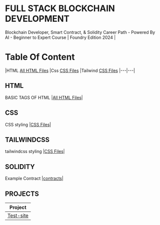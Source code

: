 # FULL STACK BLOCKCHAIN DEVELOPMENT

Blockchain Developer, Smart Contract, & Solidity Career Path - Powered By AI - Beginner to Expert Course
| Foundry Edition 2024 |

# Table Of Content

|HTML [All HTML Files](./HTML/readme.md) |Css [CSS Files](./CSS/readme.md) |Tailwind [CSS Files](./tailwind/readme.md) |---|---|

## HTML

BASIC TAGS OF HTML
|[All HTML Files](./HTML/readme.md)|

## CSS

CSS styling
|[CSS Files](./CSS/readme.md)|

## TAILWINDCSS

tailwindcss styling
|[CSS Files](./tailwind/readme.md)|

## SOLIDITY

Example Contract
|[contracts](./solidity/readme.md)|

## PROJECTS

| Project                           |
| --------------------------------- |
| [Test-site](./Projects/readme.md) |
